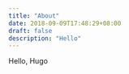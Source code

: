 ```yaml
---
title: "About"
date: 2018-09-09T17:48:29+08:00
draft: false
description: "Hello"
---
```


Hello, Hugo